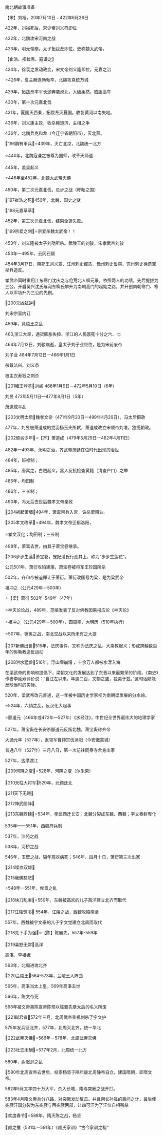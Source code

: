 南北朝故事准备



【宋】刘裕，20年7月10日﹣422年6月26日

422年，刘裕死后，宋少帝刘义符即位

422年，北魏攻宋河南之战

423年，明元帝崩，太子拓跋焘即位，史称魏太武帝。

【崔浩、拓跋焘、寇谦之】

424年，徐羡之发动政变，宋文帝刘义隆即位，元嘉之治

⭐️426年，夏主赫连勃勃卒，北魏攻克统万城

429年，拓跋焘率军长途奔袭漠北，大破柔然，威服高车

430年，第一次元嘉北伐

431年，夏国灭西秦，拓跋焘灭夏国。收复黄河以南失地。

436年，刘义康主政，收杀檀道济，主相之争

436年，北魏兵克和龙（今辽宁省朝阳市），灭北燕。

🍎196胸有甲兵🍎⭐️439年，灭亡北凉，北魏统一北方

⭐️440年，北魏寇谦之被尊为国师，改革天师道

445年，盖吴起义

⭐️446年至452年，北魏太武帝灭佛

450年，第二次元嘉北伐，瓜步之战（盱眙之围）

🍎197崔浩之死🍎450年，北魏，国史之狱

🍎198元嘉草草🍎

452年，第三次元嘉北伐，结果全遭失败。

🍎199宗爱之刺🍎⭐️宗爱杀魏太武帝！！

453年，刘义隆被太子刘劭所杀。武陵王的刘骏，宋孝武帝刘骏

453年—495年，云冈石窟

454年3月17日，南郡王刘义宣、江州刺史臧质、豫州刺史鲁爽、兖州刺史徐遗宝举兵造反。

孝武帝同时重用江东寒门沈庆之与伧荒北人柳元景，依照两人的功绩，先后提拔为三公，开启吴兴沈氏与河东柳氏攀升为南朝高门的起始之路，并开创南朝寒门、寒人以军功升为三公的先例。

🍎200元凶弑逆🍎

刘宋宗室内讧

459年，竟陵王之乱

463,浙江大旱，通货膨胀失控、浙江的人民饿死十分之六、七

464年7月12日，刘骏病逝，皇太子刘子业继位，是为宋前废帝

刘子业 464年7月12日—466年1月1日

杀戴法兴、刘义恭

被主衣寿寂之刺杀

🍎201猪王登基🍎刘彧	466年1月9日－472年5月10日（6年）

刘昱 472年5月11日—477年8月1日（5年）

萧道成平乱

🍎203文明太后🍎魏孝文帝（471年9月20日—499年4月26日），冯太后摄政

477年，刘昱被萧道成的党羽杨玉夫所弑，萧道成改立宋顺帝刘准，独揽朝政。

🍎202顽劣少年🍎⭐️【齐】萧道成（479年5月29日—482年4月11日）

482年—493年，永明之治，齐武帝萧赜在位时代出现的治世

484年，班禄制；

485年，唐寓之，白贼起义，富人反抗检查黄籍（清查户口）之举

485年，均田制

486年，三长制；



490年，冯太后去世后魏孝文帝亲政

🍎204祸起萧墙🍎494年，萧鸾带兵入宫，诛杀萧昭业。

🍎205孝文改革🍎⭐️494年，魏孝文帝迁都洛阳，

⭐️孝文汉化；均田制；三长制

498年，萧鸾去世，由其子萧宝卷继承。



🍎206步步生莲🍎萧宝卷，宠妃潘氏行走其上，称为“步步生莲花”。

公元501年，萧衍攻陷建康，萧宝卷被将军王珍国所杀

502年，齐和帝被迫禅让于萧衍。萧衍改国号为梁，是为梁武帝



祖冲之（公元429年－500年）



⭐️【梁】萧衍	502年-549年（47年）

⭐️神灭论论战，489年，范缜发表了反对佛教因果报应论《神灭论》

⭐️祖冲之（公元429年－500年），圆周率，大明历（510年执行）

⭐️507年，锺离之战，南北交战以来所未有之大捷

🍎207新佛出世🍎515年，法庆事件，又称为法庆之乱、大乘教起义；形成跨越数百年的弥勒教造反运动

🍎208洪水猛兽🍎516年，浮山堰崩塌 ，十余万人都被水漂入海

在梁武帝的影响和提倡下，梁朝文化的发展达到了东晋以来最繁荣的阶段。《南史》作者李延寿评价说：“自江左以来，年逾二百，文物之盛，独美于兹。”这句话颇能反映当时的实际。



520年，梁武帝改元普通，这一年被中国历史学家视为南朝梁发展的分水岭。



⭐️524年，六镇之乱，反汉化大起事



⭐️郦道元（466年或472年—527年）《水经注》，中世纪全世界最伟大的地理学家

527年，萧宝夤在长安杀郦道元反叛北魏，萧宝夤称齐帝



大通元年（527年），隶领军曹仲宗伐涡阳（今安徽蒙城）

普通八年（527年）三月八日，第一次前往同泰寺舍身出家

527年，达摩渡江

🍎209河阴之变🍎⭐️528年，河阴之变（尔朱荣）

🍎210天柱大将军🍎529年，元颢还北

🍎211天下无贼🍎

🍎212神武圆阵🍎



🍎213东魏西魏🍎⭐️534年，孝武西迁长安；北魏分裂成东魏、西魏；宇文泰鲜卑化

535年——551年，西魏府兵制

537年，沙苑之战

538年，河桥之战

546年，玉壁之战，隔年高欢病死；546年、四月十日，萧衍第三次出家

🍎214喋血双雄🍎

🍎215我佛慈悲🍎

⭐️548年—551年，侯景之乱

🍎216快刀乱麻🍎⭐️550年，东魏被高欢的儿子高洋建立北齐而取代

🍎217江陵焚书🍎 554年，江陵之战，西魏攻陷南梁

557年，西魏被宇文泰的儿子宇文觉建立北周而取代

🍎218先下手为强🍎⭐️【陈】陈霸先，557年-559年

🍎219喜怒无常🍎高洋

高湛，李祖娥

563年，北周进攻北齐

🍎220兰陵王🍎564-573年，兰陵王入阵曲

565年，高湛当太上皇，569年高湛去世

566年，陈文帝死

568年被文帝弟陈宣帝陈顼以陈霸先章太后的名义所废

🍎221弑君者🍎572年三月，北周武帝乘机刺杀了宇文护

575年发兵征北齐，577年，北周灭北齐，统一华北

🍎222武帝灭佛🍎⭐️566年－578年，北周武帝灭佛

🍎223壮志未酬🍎⭐️577年2月，北周统一北方



580年，尉迟迥之乱

🍎580年北周宣帝去世后，权臣杨坚于隔年废北周静帝自立，建国隋朝，即隋文帝。

582年5月又率四十万大军，杀入长城，隋与突厥之战开打。

583年4月隋文帝兵分八路，对突厥发动反击。并且用长孙晟的离间之计，最后使突厥汗国分裂为东突厥与西突厥两部，让四可汗为了汗位自相残杀

🍎欢度春节🍎⭐️588年，隋灭陈之战，杨坚



🍎颜之推（531年－591年）《颜氏家训》“古今家训之祖”

